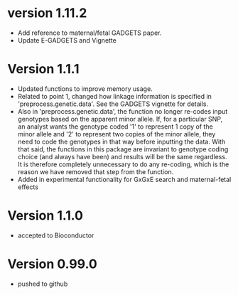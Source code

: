 # version 1.11.2 
* Add reference to maternal/fetal GADGETS paper.
* Update E-GADGETS and Vignette

# Version 1.1.1
* Updated functions to improve memory usage. 
* Related to point 1, changed how linkage information is specified in 'preprocess.genetic.data'.
  See the GADGETS vignette for details. 
* Also in 'preprocess.genetic.data', the function no longer re-codes input genotypes 
  based on the apparent minor allele. If, for a particular SNP, an analyst wants the 
  genotype coded '1' to represent 1 copy of the minor allele and '2' to represent 
  two copies of the minor allele, they need to code the genotypes in that way 
  before inputting the data. With that said, the functions in this package are 
  invariant to genotype coding choice (and always have been) and results 
  will be the same regardless. It is therefore completely unnecessary to do any 
  re-coding, which is the reason we have removed that step from the function. 
* Added in experimental functionality for GxGxE search and maternal-fetal effects

# Version 1.1.0
* accepted to Bioconductor

# Version 0.99.0
 + pushed to github
